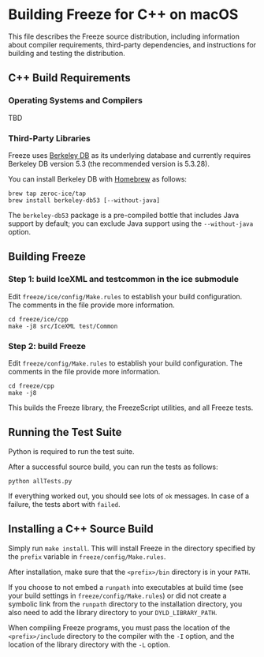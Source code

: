# Building Freeze for C++ on macOS

This file describes the Freeze source distribution, including information about
compiler requirements, third-party dependencies, and instructions for building
and testing the distribution.

## C++ Build Requirements

### Operating Systems and Compilers

TBD

### Third-Party Libraries

Freeze uses [Berkeley DB][2] as its underlying database and currently requires
Berkeley DB version 5.3 (the recommended version is 5.3.28).

You can install Berkeley DB with [Homebrew][3] as follows:

    brew tap zeroc-ice/tap
    brew install berkeley-db53 [--without-java]

  The `berkeley-db53` package is a pre-compiled bottle that includes Java
  support by default; you can exclude Java support using the `--without-java`
  option.

## Building Freeze

### Step 1: build IceXML and testcommon in the ice submodule

Edit `freeze/ice/config/Make.rules` to establish your build configuration.
The comments in the file provide more information.

    cd freeze/ice/cpp
    make -j8 src/IceXML test/Common

### Step 2: build Freeze

Edit `freeze/config/Make.rules` to establish your build configuration.
The comments in the file provide more information.

    cd freeze/cpp
    make -j8

This builds the Freeze library, the FreezeScript utilities, and all Freeze
tests.

## Running the Test Suite

Python is required to run the test suite.

After a successful source build, you can run the tests as follows:

    python allTests.py

If everything worked out, you should see lots of `ok` messages. In case of a
failure, the tests abort with `failed`.

## Installing a C++ Source Build

Simply run `make install`. This will install Freeze in the directory specified
by the `prefix` variable in `freeze/config/Make.rules`.

After installation, make sure that the `<prefix>/bin` directory is in your
`PATH`.

If you choose to not embed a `runpath` into executables at build time (see your
build settings in `freeze/config/Make.rules`) or did not create a symbolic
link from the `runpath` directory to the installation directory, you also need
to add the library directory to your `DYLD_LIBRARY_PATH`.

When compiling Freeze programs, you must pass the location of the
`<prefix>/include` directory to the compiler with the `-I` option, and the
location of the library directory with the `-L` option.

[1]: https://doc.zeroc.com/display/Freeze37/Supported+Platforms+for+Freeze+3.7.0
[2]: http://www.oracle.com/us/products/database/berkeley-db/overview/index.htm
[3]: http://brew.sh
